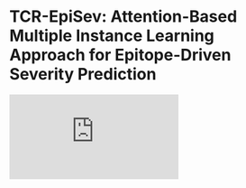 # TCR-EpiSev: Attention-Based Multiple Instance Learning Approach for Epitope-Driven Severity Prediction
![workflow](https://github.com/jaeminjj/TCR-EpiSev/blob/main/images/workflow.pdf)
